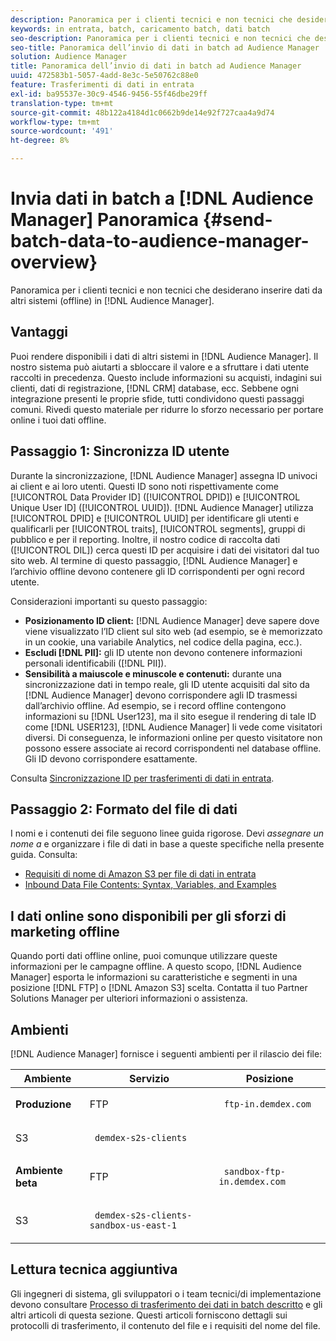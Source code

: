 ```yaml
---
description: Panoramica per i clienti tecnici e non tecnici che desiderano inserire in Audience Manager i dati provenienti da altri sistemi (offline).
keywords: in entrata, batch, caricamento batch, dati batch
seo-description: Panoramica per i clienti tecnici e non tecnici che desiderano inserire in Audience Manager i dati provenienti da altri sistemi (offline). A questo scopo, utilizza l’opzione di caricamento batch nell’Audience Manager.
seo-title: Panoramica dell’invio di dati in batch ad Audience Manager
solution: Audience Manager
title: Panoramica dell’invio di dati in batch ad Audience Manager
uuid: 472583b1-5057-4add-8e3c-5e50762c88e0
feature: Trasferimenti di dati in entrata
exl-id: ba95537e-30c9-4546-9456-55f46dbe29ff
translation-type: tm+mt
source-git-commit: 48b122a4184d1c0662b9de14e92f727caa4a9d74
workflow-type: tm+mt
source-wordcount: '491'
ht-degree: 8%

---
```


# Invia dati in batch a [!DNL Audience Manager] Panoramica {#send-batch-data-to-audience-manager-overview}

Panoramica per i clienti tecnici e non tecnici che desiderano inserire dati da altri sistemi (offline) in [!DNL Audience Manager].

## Vantaggi

Puoi rendere disponibili i dati di altri sistemi in [!DNL Audience Manager]. Il nostro sistema può aiutarti a sbloccare il valore e a sfruttare i dati utente raccolti in precedenza. Questo include informazioni su acquisti, indagini sui clienti, dati di registrazione, [!DNL CRM] database, ecc. Sebbene ogni integrazione presenti le proprie sfide, tutti condividono questi passaggi comuni. Rivedi questo materiale per ridurre lo sforzo necessario per portare online i tuoi dati offline.

## Passaggio 1: Sincronizza ID utente

Durante la sincronizzazione, [!DNL Audience Manager] assegna ID univoci ai client e ai loro utenti. Questi ID sono noti rispettivamente come [!UICONTROL Data Provider ID] ([!UICONTROL DPID]) e [!UICONTROL Unique User ID] ([!UICONTROL UUID]). [!DNL Audience Manager] utilizza  [!UICONTROL DPID] e  [!UICONTROL UUID] per identificare gli utenti e qualificarli per  [!UICONTROL traits],  [!UICONTROL segments], gruppi di pubblico e per il reporting. Inoltre, il nostro codice di raccolta dati ([!UICONTROL DIL]) cerca questi ID per acquisire i dati dei visitatori dal tuo sito web. Al termine di questo passaggio, [!DNL Audience Manager] e l’archivio offline devono contenere gli ID corrispondenti per ogni record utente.

Considerazioni importanti su questo passaggio:

* **Posizionamento ID client:** [!DNL Audience Manager]  deve sapere dove viene visualizzato l’ID client sul sito web (ad esempio, se è memorizzato in un cookie, una variabile Analytics, nel codice della pagina, ecc.).
* **Escludi  [!DNL PII]:** gli ID utente non devono contenere informazioni personali identificabili ([!DNL PII]).
* **Sensibilità a maiuscole e minuscole e contenuti:** durante una sincronizzazione dati in tempo reale, gli ID utente acquisiti dal sito da  [!DNL Audience Manager] devono corrispondere agli ID trasmessi dall’archivio offline. Ad esempio, se i record offline contengono informazioni su [!DNL User123], ma il sito esegue il rendering di tale ID come [!DNL USER123], [!DNL Audience Manager] li vede come visitatori diversi. Di conseguenza, le informazioni online per questo visitatore non possono essere associate ai record corrispondenti nel database offline. Gli ID devono corrispondere esattamente.

Consulta [Sincronizzazione ID per trasferimenti di dati in entrata](../../../integration/sending-audience-data/batch-data-transfer-explained/id-sync-http.md).

## Passaggio 2: Formato del file di dati

I nomi e i contenuti dei file seguono linee guida rigorose. Devi *assegnare un nome a* e organizzare i file di dati in base a queste specifiche nella presente guida. Consulta:

* [Requisiti di nome di Amazon S3 per file di dati in entrata](../../../integration/sending-audience-data/batch-data-transfer-explained/inbound-s3-filenames.md)
* [Inbound Data File Contents: Syntax, Variables, and Examples](../../../integration/sending-audience-data/batch-data-transfer-explained/inbound-file-contents.md)

## I dati online sono disponibili per gli sforzi di marketing offline

Quando porti dati offline online, puoi comunque utilizzare queste informazioni per le campagne offline. A questo scopo, [!DNL Audience Manager] esporta le informazioni su caratteristiche e segmenti in una posizione [!DNL FTP] o [!DNL Amazon S3] scelta. Contatta il tuo Partner Solutions Manager per ulteriori informazioni o assistenza.

## Ambienti

[!DNL Audience Manager] fornisce i seguenti ambienti per il rilascio dei file:

<table id="table_A61AA64578944B23B5A7355F2A76E882"> 
 <thead> 
  <tr> 
   <th colname="col1" class="entry"> Ambiente </th> 
   <th colname="col02" class="entry"> Servizio </th> 
   <th colname="col2" class="entry"> Posizione </th> 
  </tr> 
 </thead>
 <tbody> 
  <tr> 
   <td colname="col1" morerows="1"> <b>Produzione</b> </td> 
   <td colname="col02"> FTP </td> 
   <td colname="col2"> <p> <code> ftp-in.demdex.com</code> </p> </td> 
  </tr> 
  <tr> 
   <td colname="col02"> S3 </td> 
   <td colname="col2"> <p> <code> demdex-s2s-clients</code> </p> </td> 
  </tr> 
  <tr> 
   <td colname="col1" morerows="1"> <b>Ambiente beta</b> </td> 
   <td colname="col02"> FTP </td> 
   <td colname="col2"> <p><code> sandbox-ftp-in.demdex.com</code> </p> </td> 
  </tr> 
  <tr> 
   <td colname="col02"> S3 </td> 
   <td colname="col2"> <p> <code> demdex-s2s-clients-sandbox-us-east-1</code> </p> </td> 
  </tr> 
 </tbody> 
</table>

## Lettura tecnica aggiuntiva

Gli ingegneri di sistema, gli sviluppatori o i team tecnici/di implementazione devono consultare [Processo di trasferimento dei dati in batch descritto](../../../integration/sending-audience-data/batch-data-transfer-explained/batch-data-transfer-explained.md) e gli altri articoli di questa sezione. Questi articoli forniscono dettagli sui protocolli di trasferimento, il contenuto del file e i requisiti del nome del file.
